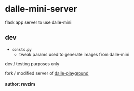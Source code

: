# dalle-mini-server

flask app server to use dalle-mini

## dev
* `consts.py`
  - tweak params used to generate images from dalle-mini

dev / testing purposes only

fork / modified server of [dalle-playground][dalle_pg]

#### author: revzim

[dalle_pg]: https://github.com/saharmor/dalle-playground
